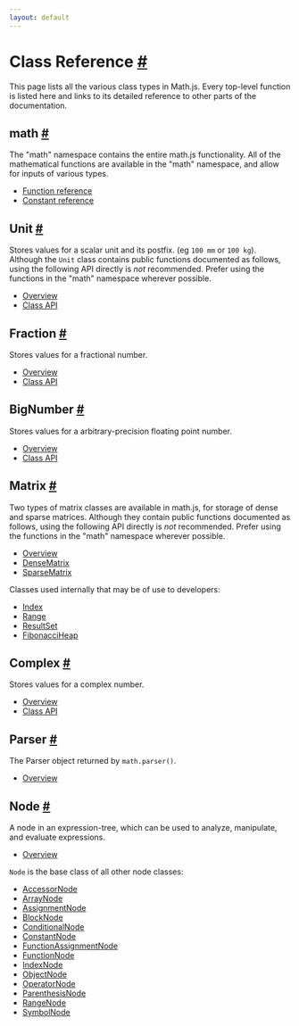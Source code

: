 ```yaml
---
layout: default
---
```



<h1 id="class-reference">Class Reference <a href="#class-reference" title="Permalink">#</a></h1>

This page lists all the various class types in Math.js. Every top-level function is listed here and links to its detailed reference to other parts of the documentation.

<h2 id="math">math <a href="#math" title="Permalink">#</a></h2>

The "math" namespace contains the entire math.js functionality. All of the mathematical functions are available in the "math" namespace, and allow for inputs of various types.

- [Function reference](functions.html)
- [Constant reference](constants.html)


<h2 id="unit">Unit <a href="#unit" title="Permalink">#</a></h2>

Stores values for a scalar unit and its postfix. (eg `100 mm` or `100 kg`). Although the `Unit` class contains public functions documented as follows, using the following API directly is *not* recommended. Prefer using the functions in the "math" namespace wherever possible.

- [Overview](../datatypes/units.html)
- [Class API](classes/unit.html)


<h2 id="fraction">Fraction <a href="#fraction" title="Permalink">#</a></h2>

Stores values for a fractional number.

- [Overview](../datatypes/fractions.html)
- [Class API](https://github.com/infusion/Fraction.js/)

<h2 id="bignumber">BigNumber <a href="#bignumber" title="Permalink">#</a></h2>

Stores values for a arbitrary-precision floating point number.

- [Overview](../datatypes/bignumbers.html)
- [Class API](https://mikemcl.github.io/decimal.js/)


<h2 id="matrix">Matrix <a href="#matrix" title="Permalink">#</a></h2>

Two types of matrix classes are available in math.js, for storage of dense and sparse matrices. Although they contain public functions documented as follows, using the following API directly is *not* recommended. Prefer using the functions in the "math" namespace wherever possible.

- [Overview](../datatypes/matrices.html)
- [DenseMatrix](classes/densematrix.html)
- [SparseMatrix](classes/sparsematrix.html)

Classes used internally that may be of use to developers:

- [Index](classes/matrixindex.html)
- [Range](classes/matrixrange.html)
- [ResultSet](classes/matrixrange.html)
- [FibonacciHeap](classes/fibonacciheap.html)

<h2 id="complex">Complex <a href="#complex" title="Permalink">#</a></h2>

Stores values for a complex number.

- [Overview](../datatypes/complex_numbers.html)
- [Class API](https://github.com/infusion/Complex.js/)

<h2 id="parser">Parser <a href="#parser" title="Permalink">#</a></h2>

The Parser object returned by `math.parser()`.

- [Overview](../expressions/parsing.html)

<h2 id="node">Node <a href="#node" title="Permalink">#</a></h2>

A node in an expression-tree, which can be used to analyze, manipulate, and evaluate expressions.

- [Overview](../expressions/expression_trees.html)

`Node` is the base class of all other node classes:

- [AccessorNode](../expressions/expression_trees.html#accessornode)
- [ArrayNode](../expressions/expression_trees.html#arraynode)
- [AssignmentNode](../expressions/expression_trees.html#assignmentnode)
- [BlockNode](../expressions/expression_trees.html#blocknode)
- [ConditionalNode](../expressions/expression_trees.html#conditionalnode)
- [ConstantNode](../expressions/expression_trees.html#constantnode)
- [FunctionAssignmentNode](../expressions/expression_trees.html#functionassignmentnode)
- [FunctionNode](../expressions/expression_trees.html#functionnode)
- [IndexNode](../expressions/expression_trees.html#indexnode)
- [ObjectNode](../expressions/expression_trees.html#objectnode)
- [OperatorNode](../expressions/expression_trees.html#operatornode)
- [ParenthesisNode](../expressions/expression_trees.html#parenthesisnode)
- [RangeNode](../expressions/expression_trees.html#rangenode)
- [SymbolNode](../expressions/expression_trees.html#symbolnode)
